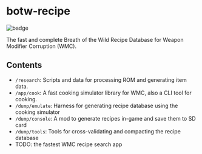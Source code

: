 # botw-recipe
![badge](https://img.shields.io/endpoint?url=https://raw.githubusercontent.com/Pistonight/botw-recipe/main/dump/tools/badge.json)

The fast and complete Breath of the Wild Recipe Database for Weapon Modifier Corruption (WMC).

## Contents
- `/research`: Scripts and data for processing ROM and generating item data.
- `/app/cook`: A fast cooking simulator library for WMC, also a CLI tool for cooking.
- `/dump/emulate`: Harness for generating recipe database using the cooking simulator
- `/dump/console`: A mod to generate recipes in-game and save them to SD card
- `/dump/tools`: Tools for cross-validating and compacting the recipe database
- TODO: the fastest WMC recipe search app
